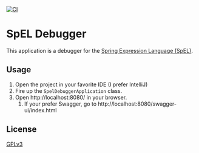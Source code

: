 [![CI](https://github.com/axelrindle/spel-debugger/actions/workflows/ci.yml/badge.svg)](https://github.com/axelrindle/spel-debugger/actions/workflows/ci.yml)

# SpEL Debugger

This application is a debugger for the
[Spring Expression Language (SpEL)](https://docs.spring.io/spring-framework/reference/core/expressions.html).

## Usage

1. Open the project in your favorite IDE (I prefer IntelliJ)
2. Fire up the `SpelDebuggerApplication` class.
3. Open http://localhost:8080/ in your browser.
   1. If your prefer Swagger, go to http://localhost:8080/swagger-ui/index.html

## License

[GPLv3](LICENSE)
